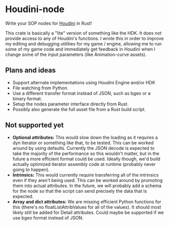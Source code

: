 # Houdini-node

Write your SOP nodes for [Houdini](https://www.sidefx.com/) in Rust!

This crate is basically a "lite" version of something like the HDK. It does not provide access to any of Houdini's
functions. I wrote this in order to improve my editing and debugging utilities for my game / engine, allowing me to run
some of my game code and immediately get feedback in Houdini when I change some of the input parameters (like
Animation-curve assets).

## Plans and ideas

- Support alternate implementations using Houdini Engine and/or HDK
- File watching from Python.
- Use a different transfer format instead of JSON, such as bgeo or a binary format.
- Setup the nodes parameter interface directly from Rust.
- Possibly also generate the full asset file from a Rust build script.

## Not supported yet

- **Optional attributes:** This would slow down the loading as it requires a dyn Iterator or something like that, to be
  tested. This can be worked around by using defaults. Currently the JSON decode is expected to take the majority of
  the performance so this wouldn't matter, but in the future a more efficient format could be used. Ideally though, we'd
  build actually optimized iterator assembly code at runtime (probably never going to happen).
- **Intrinsics:** This would currently require transferring all of the intrinsics even if they aren't being used.
  This can be worked around by promoting them into actual attributes. In the future, we will probably add a schema for
  the node so that the script can send precisely the data that is expected.
- **Array and dict attributes:** We are missing efficient Python functions for this (there's no floatListAttribValues
  for all of the values). It should most likely still be added for Detail attributes. Could maybe be supported if we use
  bgeo format instead of JSON.
